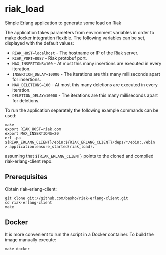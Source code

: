 # riak_load
Simple Erlang application to generate some load on Riak

The application takes parameters from environment variables in order
to make docker integration flexible. The following variables
can be set, displayed with the default values:

* `RIAK_HOST=localhost` - The hostname or IP of the Riak server.
* `RIAK_PORT=8087` - Riak protobuf port.
* `MAX_INSERTIONS=100` - At most this many insertions are executed in every iteration.
* `INSERTION_DELAY=10000` - The iterations are this many milliseconds apart for insertions.
* `MAX_DELETIONS=100` - At most this many deletions are executed in every iteration.
* `DELETION_DELAY=10000` - The iterations are this many milliseconds apart for deletions.

To run the application separately the following example commands can be used:
```
make
export RIAK_HOST=riak.com
export MAX_INSERTIONS=20
erl -pa ${RIAK_ERLANG_CLIENT}/ebin:${RIAK_ERLANG_CLIENT}/deps/*/ebin:./ebin
> application:ensure_started(riak_load).
```
assuming that `${RIAK_ERLANG_CLIENT}` points to the cloned and compiled riak-erlang-client repo.

## Prerequisites

Obtain riak-erlang-client:
```
git clone git://github.com/basho/riak-erlang-client.git
cd riak-erlang-client
make
```

## Docker

It is more convenient to run the script in a Docker container. To build
the image manually execute:
```
make docker
```
